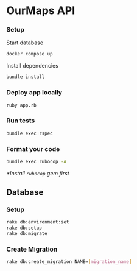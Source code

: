 # OurMaps API

### Setup

Start database
```sh
docker compose up
```

Install dependencies
```sh
bundle install
```

### Deploy app locally

```sh
ruby app.rb
```

### Run tests
```sh
bundle exec rspec
```

### Format your code
```sh
bundle exec rubocop -A
```
_*Install `rubocop` gem first_

## Database

### Setup
```sh
rake db:environment:set
rake db:setup
rake db:migrate
```

### Create Migration
```sh
rake db:create_migration NAME=[migration_name]
```